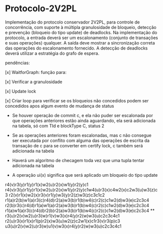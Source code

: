 # Protocolo-2V2PL
Implementação do protocolo conservador 2V2PL, para controle de concorrência, com suporte à múltipla granulosidade de bloqueio, detecção e prevenção (bloqueio do tipo update) de deadlocks. Na implementação do protocolo, a entrada deverá ser um escalonamento (conjunto de transações e suas operações) qualquer. A saída deve mostrar a sincronização correta das operações do escalonamento fornecido. A detecção de deadlocks deverá utilizar a estratégia do grafo de espera.

pendências:

[x] WaitforGraph: função para: 
    
[x] Verificar a granulosidade

[x] Update lock

[x] Criar loop para verificar se os bloqueios não concedidos podem ser concedidos apos algum evento de mudança de status 


- Se houver operação de commit c, e ela não puder ser escalonada por que operações anteriores estão ainda aguardando, ela será adicionada na tabela, só 
com TId e  blockType C, status 2
- Se as operações anteriores foram escalonadas, mas c não consegue ser executada
por conflito com alguma das operações de escrita da transação de c para se converter
em certify lock, c também será adicionada na tabela
- Haverá um algoritmo de checagem toda vez que uma tupla tentar adicionada na 
tabela

- A operação ui(x) significa que será aplicado um bloqueio do tipo update

r4(v)r3(y)r1(y)r1(x)w2(u)r2(x)w1(y)r2(y)c1   
r4(v)r3(y)r1(y)r1(x)w2(u)r2(x)w1(y)r2(y)c1w4(u)r3(x)c4w2(x)c2w3(u)w3(z)c3
r2(v)r1(x)w2(x)r3(v)r1(y)w3(y)r2(z)w3(z)c3c1c2
r1(a)r2(b)w1(a)r3(c)r4(d)r2(a)w3(b)r1(b)w4(c)r2(c)c1w2(d)w3(e)c2c3c4
r2(b)r3(c)r4(d)r1(a)w1(a)r2(a)w3(b)r1(b)w4(c)r2(c)c1w2(d)w3(e)c2c3c4
r1(a)w1(a)r3(c)r4(d)r2(b)r2(a)w3(b)r1(b)w4(c)r2(c)c1w2(d)w3(e)c2c3c4 **
r3(u)r2(v)w2(u)r3(w)r1(v)w3(x)r4(y)r2(w)w3(u)c2c3c4c1
r2(u)r3(x)r1(x)r1(p)r2(x)w3(u)w2(z)c2w1(x)c1r3(v)r3(p)c3
u3(u)r2(v)w2(u)r3(w)u1(v)w3(x)r4(y)r2(w)w3(u)c2c3c4c1   
